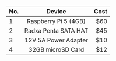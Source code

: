
| No. | Device | Cost |
| --- | :---: | ---: |
| 1 | Raspberry Pi 5 (4GB) | $60 |
| 2 | Radxa Penta SATA HAT | $45 |
| 3 | 12V 5A Power Adapter | $10 |
| 4 | 32GB microSD Card | $12 |